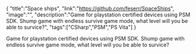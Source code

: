 {
    "title":"Space ships",
    "link":"https://github.com/feserr/SpaceShips",
    "image":"",
    "description":"Game for playstation certified devices using PSM SDK. Shump game with endless survive game mode, what level will you be able to survice?",
    "tags":["CSharp","PSM","PS Vita"]
}


Game for playstation certified devices using PSM SDK. Shump game with endless survive game mode, what level will you be able to survice?

